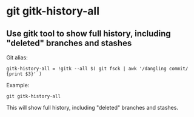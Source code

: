 # git gitk-history-all

## Use gitk tool to show full history, including "deleted" branches and stashes

Git alias:

```git
gitk-history-all = !gitk --all $( git fsck | awk '/dangling commit/ {print $3}' )
```

Example:

```shell
git gitk-history-all
```

This will show full history, including "deleted" branches and stashes.
